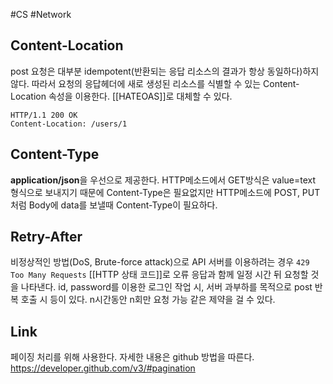 #CS #Network 

## Content-Location
post 요청은 대부분 idempotent(반환되는 응답 리소스의 결과가 항상 동일하다)하지 않다. 따라서 요청의 응답헤더에 새로 생성된 리소스를 식별할 수 있는 Content-Location 속성을 이용한다. [[HATEOAS]]로 대체할 수 있다.

```http
HTTP/1.1 200 OK
Content-Location: /users/1
```

## Content-Type
**application/json**을 우선으로 제공한다.
HTTP메소드에서 GET방식은 value=text 형식으로 보내지기 때문에 Content-Type은 필요없지만 HTTP메소드에 POST, PUT처럼 Body에 data를 보낼때 Content-Type이 필요하다.

## Retry-After
비정상적인 방법(DoS, Brute-force attack)으로 API 서버를 이용하려는 경우 `429 Too Many Requests` [[HTTP 상태 코드]]로 오류 응답과 함께 일정 시간 뒤 요청할 것을 나타낸다. id, password를 이용한 로그인 작업 시, 서버 과부하를 목적으로 post 반복 호출 시 등이 있다. n시간동안 n회만 요청 가능 같은 제약을 걸 수 있다.
## Link
페이징 처리를 위해 사용한다. 자세한 내용은 github 방법을 따른다.
https://developer.github.com/v3/#pagination